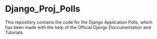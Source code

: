 # Django_Proj_Polls
This repository contains the code for the Django Application Polls, which has been made with the help of the Official Django Doccumentation and Tutorials.
